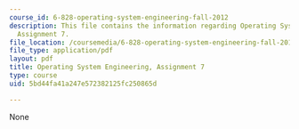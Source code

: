 ```yaml
---
course_id: 6-828-operating-system-engineering-fall-2012
description: This file contains the information regarding Operating System Engineering,
  Assignment 7.
file_location: /coursemedia/6-828-operating-system-engineering-fall-2012/5bd44fa41a247e572382125fc250865d_MIT6_828F12_assignment7.pdf
file_type: application/pdf
layout: pdf
title: Operating System Engineering, Assignment 7
type: course
uid: 5bd44fa41a247e572382125fc250865d

---
```

None